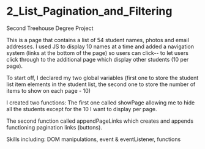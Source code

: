 # 2_List_Pagination_and_Filtering

 Second Treehouse Degree Project

This is a page that contains a list of 54 student names, photos and email addresses. I used JS to display 10 names at a time and added a navigation system (links at the bottom of the page) so users can click-- to let users click through to the additional page which display other students (10 per page).

To start off, I declared my two global variables (first one to store the student list item elements in the student list, the second one to store the number of items to show on each page - 10)


I created two functions:
The first one called showPage allowing me to hide all the students except for the 10 I want to display per page.

The second function called appendPageLinks which creates and appends functioning pagination links (buttons).


Skills including: DOM manipulations, event & eventListener, functions